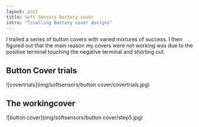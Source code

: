 ```yaml
---
layout: post
title: Soft Sensors Battery cover
intro: "Trialling Battery cover designs"
---
```


I trailed a series of button covers with varied mixtures of success. I then figured out that the main reason my covers were not working was due to the positive terminal touching the negative terminal and shorting out.

## Button Cover trials
![covertrials](img/softsensors/button cover/covertrials.jpg)

## The workingcover
![button cover](img/softsensors/button cover/step5.jpg)
